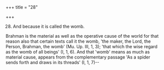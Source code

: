 +++
title = "28"

+++


28. And because it is called the womb.

Brahman is the material as well as the operative cause of the world for that reason also that certain texts call it the womb, 'the maker, the Lord, the Person, Brahman, the womb' (Mu. Up. III, 1, 3); 'that which the wise regard as the womb of all beings' (I, 1, 6). And that 'womb' means as much as material cause, appears from the complementary passage 'As a spider sends forth and draws in its threads' (I, 1, 7)--

